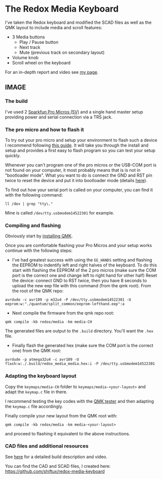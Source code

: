 # The Redox Media Keyboard

I've taken the Redox keyboard and modified the SCAD files as well as the QMK layout to include media and scroll features:
- 3 Media buttons
    - Play / Pause button
    - Next track
    - Mute (previous track on secondary layout)
- Volume knob
- Scroll wheel on the keyboard

For an in-depth report and video see [my page](https://shiftux.org/making_projects/keyboard.html).

## IMAGE

### The build
I've used 2 [Sparkfun Pro Micros (5V)](https://www.sparkfun.com/products/12640) and a single hand master setup providing power and serial connection via a TRS jack.

### The pro micro and how to flash it
To try out your pro micro and setup your environment to flash such a device I recommend following [this guide](https://learn.sparkfun.com/tutorials/pro-micro--fio-v3-hookup-guide/all). It will take you through the install and setup and provides a first easy to flash program so you can test your setup quickly.

Whenever you can't program one of the pro micros or the USB-COM port is not found on your computer, it most probably means that is is not in "bootloader mode". What you want to do is connect the GND and RST pin twice to reset the device and put it into bootloader mode (details [here](https://learn.sparkfun.com/tutorials/pro-micro--fio-v3-hookup-guide/troubleshooting-and-faq#ts-serial)).

To find out how your serial port is called on your computer, you can find it with the following command:
```
ll /dev | grep "tty\."
```
Mine is called `/dev/tty.usbmodem14522301` for example.

### Compiling and flashing

Obviously start by [installing QMK](https://docs.qmk.fm/#/getting_started_build_tools?id=set-up-your-environment).

Once you are comfortable flashing your Pro Micros and your setup works continue with the following steps:

- I've had greatest success with using the `EE_HANDS` setting and flashing the EEPROM to indentify left and right halves of the keyboard. To do this start with flashing the EEPROM of the 2 pro micros (make sure the COM port is the correct one and change left to right hand for other half) Reset the device: connect GND to RST twice, then you have 8 seconds to upload the new eep file with this command (from the qmk root). From the root of the QMK repo:
```
avrdude -c avr109 -p m32u4 -P /dev/tty.usbmodem14522301 -U eeprom:w:"./quantum/split_common/eeprom-lefthand.eep":a
```

- Next compile the firmware from the qmk repo root:
```
qmk compile -kb redox/media -km media-CH
```
The generated files are output to the `.build` directory. You'll want the `.hex` file.
- Finally flash the generated hex (make sure the COM port is the correct one) from the QMK root:
```
avrdude -p atmega32u4 -c avr109 -U flash:w:./.build/redox_media_media.hex:i -P /dev/tty.usbmodem14522301
```

### Adapting the keyboard layout

Copy the `keymaps/media-CH` folder to `keymaps/media-<your-layout>` and adapt the `keymap.c` file in there.

I recommend testing the key codes with the [QMK tester](https://config.qmk.fm/#/test) and then adapting the `keymap.c` file accordingly.

Finally compile your new layout from the QMK root with:
```
qmk compile -kb redox/media -km media-<your-layout>
```
and proceed to flashing it equivalent to the above instructions.

### CAD files and additional resources
See [here](https://shiftux.org/making_projects/keyboard.html) for a detailed build description and video.

You can find the CAD and SCAD files, I created here: https://github.com/shiftux/redox-media-keyboard